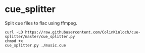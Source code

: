 # cue_splitter

Split cue files to flac using ffmpeg.

```
curl -LO https://raw.githubusercontent.com/ColinKinloch/cue-splitter/master/cue_splitter.py
chmod +x
cue_splitter.py ./music.cue
```
